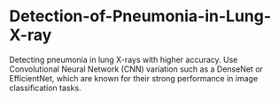 # Detection-of-Pneumonia-in-Lung-X-ray
Detecting pneumonia in lung X-rays with higher accuracy.  Use Convolutional Neural Network (CNN) variation such as a DenseNet or EfficientNet, which are known for their strong performance in image classification tasks.
